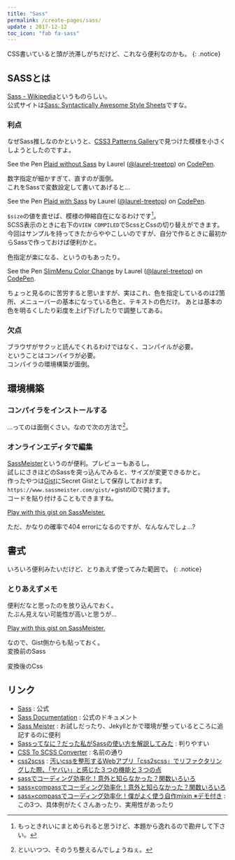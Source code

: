 ```yaml
---
title: "Sass"
permalink: /create-pages/sass/
update : 2017-12-12
toc_icon: "fab fa-sass"
---
```

CSS書いていると頭が渋滞しがちだけど、これなら便利なのかも。
{: .notice}

## <i class="fab fa-sass"></i>SASSとは

[Sass - Wikipedia](https://ja.wikipedia.org/wiki/Sass)というものらしい。  
公式サイトは[Sass: Syntactically Awesome Style Sheets](http://sass-lang.com/)ですな。  

### 利点
なぜSass推しなのかというと、[CSS3 Patterns Gallery](http://lea.verou.me/css3patterns/)で見つけた模様を小さくしようとしたのですよ。

<p data-height="400" data-theme-id="31931" data-slug-hash="LOwqYr" data-default-tab="css,result" data-user="laurel-treetop" data-embed-version="2" data-pen-title="Plaid  without Sass" class="codepen">See the Pen <a href="https://codepen.io/laurel-treetop/pen/LOwqYr/">Plaid  without Sass</a> by Laurel (<a href="https://codepen.io/laurel-treetop">@laurel-treetop</a>) on <a href="https://codepen.io">CodePen</a>.</p>
<script async src="https://production-assets.codepen.io/assets/embed/ei.js"></script>

数字指定が細かすぎて、直すのが面倒。  
これをSassで変数設定して書いてあげると…
<p data-height="400" data-theme-id="31931" data-slug-hash="vWovov" data-default-tab="css,result" data-user="laurel-treetop" data-embed-version="2" data-pen-title="Plaid with Sass" class="codepen">See the Pen <a href="https://codepen.io/laurel-treetop/pen/vWovov/">Plaid with Sass</a> by Laurel (<a href="https://codepen.io/laurel-treetop">@laurel-treetop</a>) on <a href="https://codepen.io">CodePen</a>.</p>
<script async src="https://production-assets.codepen.io/assets/embed/ei.js"></script>

`$size`の値を直せば、模様の伸縮自在になるわけです[^css2sass]。  
SCSS表示のときに右下の`VIEW COMPILED`でScssとCssの切り替えができます。  
今回はサンプルを持ってきたからややこしいのですが、自分で作るときに最初からSassで作っておけば便利かと。

[^css2sass]: もっときれいにまとめられると思うけど、本題から逸れるので勘弁して下さい。

色指定が楽になる、というのもあったり。
<p data-height="500" data-theme-id="31931" data-slug-hash="LeYGXL" data-default-tab="css,result" data-user="laurel-treetop" data-embed-version="2" data-pen-title="SlimMenu Color Change" class="codepen">See the Pen <a href="https://codepen.io/laurel-treetop/pen/LeYGXL/">SlimMenu Color Change</a> by Laurel (<a href="https://codepen.io/laurel-treetop">@laurel-treetop</a>) on <a href="https://codepen.io">CodePen</a>.</p>
<script async src="https://production-assets.codepen.io/assets/embed/ei.js"></script>
ちょっと見るのに苦労すると思いますが、実はこれ、色を指定しているのは2箇所、メニューバーの基本になっている色と、テキストの色だけ。  
あとは基本の色を明るくしたり彩度を上げ下げしたりで調整してある。

### 欠点

ブラウザがサクッと読んでくれるわけではなく、コンパイルが必要。  
ということはコンパイラが必要。  
コンパイラの環境構築が面倒。  

## 環境構築

### コンパイラをインストールする

…ってのは面倒くさい。なので次の方法で[^sasscompiler]。  

[^sasscompiler]: といいつつ、そのうち整えるんでしょうねぇ。  

### オンラインエディタで編集

[SassMeister](https://www.sassmeister.com/)というのが便利。プレビューもあるし。  
試しにさきほどのSassを突っ込んでみると、サイズが変更できるかと。  
作ったやつは[Gist](https://gist.github.com/)にSecret Gistとして保存しておけます。  
`https://www.sassmeister.com/gist/`+gistのIDで開けます。  
コードを貼り付けることもできますね。  
<p class="sassmeister" data-gist-id="d9f98cddaaf413b1a655f04d0b1c8ba9" data-height="480" data-theme="tomorrow"><a href="https://www.sassmeister.com/gist/d9f98cddaaf413b1a655f04d0b1c8ba9">Play with this gist on SassMeister.</a></p><script src="https://cdn.sassmeister.com/js/embed.js" async></script>
ただ、かなりの確率で404 errorになるのですが、なんなんでしょ…?

## 書式

いろいろ便利みたいだけど、とりあえず使ってみた範囲で。
{: .notice}

### とりあえずメモ

便利だなと思ったのを放り込んでおく。  
たぶん見えない可能性が高いと思うが…
<p class="sassmeister" data-gist-id="a5eb8ea45ea8da208e9b8836f3105b69" data-height="480" data-theme="tomorrow"><a href="https://www.sassmeister.com/gist/a5eb8ea45ea8da208e9b8836f3105b69">Play with this gist on SassMeister.</a></p><script src="https://cdn.sassmeister.com/js/embed.js" async></script>

なので、Gist側からも貼っておく。  
変換前のSass
<script src="https://gist.github.com/a5eb8ea45ea8da208e9b8836f3105b69.js?file=SassMeister-input.scss"></script>

変換後のCss
<script src="https://gist.github.com/a5eb8ea45ea8da208e9b8836f3105b69.js?file=SassMeister-output.css"></script>

## リンク

 + [Sass](http://sass-lang.com/)
 : 公式
 + [Sass Documentation](http://sass-lang.com/documentation/file.README.html)
 : 公式のドキュメント
 + [Sass Meister](https://www.sassmeister.com/)
 : お試しだったり、Jekyllとかで環境が整っているところに追記するのに便利
 + [Sassってなに？だった私がSassの使い方を解説してみた](http://creator.dwango.co.jp/9668.html)
 : 判りやすい
 + [CSS To SCSS Converter](http://beautifytools.com/css-to-scss-converter.php)
 : 名前の通り
 + [css2scss](http://sebastianpontow.de/css2compass/)
 : [汚いcssを整形するWebアプリ「css2scss」でリファクタリングした際、「ヤバい」と感じた３つの機能と３つの点](https://qiita.com/koh-taka@github/items/bf638dd64c7c09e93557)
 + [sassでコーディング効率化！意外と知らなかった？関数いろいろ](http://satohmsys.info/sass-coding-tips-1/)
 + [sass×compassでコーディング効率化！意外と知らなかった？関数いろいろ](http://satohmsys.info/sass-coding-tips-with-compass/)
 + [sass×compassでコーディング効率化！僕がよく使う自作mixin ※デモ付き](http://satohmsys.info/ssass-coding-tips-with-mixin/)
 : この3つ、具体例がたくさんあったり、実用性があったり